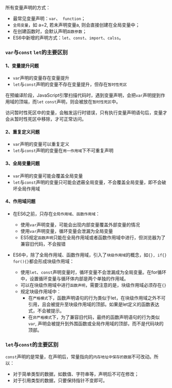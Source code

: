 所有变量声明的方式：
- 最常见变量声明：`var`、` function`；
- `全局变量`，如 a=2, 若未声明变量a, 则会直接创建在全局变量中；
- 在创建函数时，会默认声明`函数参数`；
- ES6中新增的声明方式：`let`、`const`、`import`、`calss`。

### `var`与`const` `let`的主要区别
#### 1、变量提升问题
- `var`声明的变量存在变量提升
- `let`与`const`声明的变量不存在变量提升，但存在`暂时性死区`

在预编译阶段，JavaScript引擎扫描代码时，遇到变量声明，会把`var`声明提到作用域的顶端，而`let` `const`声明，则会被放在`暂时性死区`中。

访问暂时性死区中的变量，会触发运行时错误，只有执行变量声明语句后，变量才会从暂时性死区中移除，才可正常访问。

#### 2、重复定义问题
- `var`声明的变量可以重复定义
- `let`与`const`声明的变量在`用一作用域`下不可重复声明

#### 3、全局变量问题
- `var`声明的变量可能会覆盖全局变量
- `let`与`const`声明的变量只可能会遮蔽全局变量，不会覆盖全局变量，即不会破坏全局作用域

#### 4、作用域问题
- 在ES6之前，只存在`全局作用域`、`函数作用域`：
    - 使用`var`声明变量，可能会出现内部变量覆盖外部变量的情况
    - 使用`var`声明变量，循环变量会泄漏为全局变量
    - ES5规定`函数声明`只能在全局作用域或者函数作用域中进行，但浏览器为了兼容旧代码，不会报错

- ES6中，除了全局作用域、函数作用域，引入了`块级作用域`的概念，如`{}, if{} for(){}`都会形成块级作用域：
    - 使用`let`、`const`声明变量时，循环变量不会泄漏成为全局变量。在for循环中，设置循环变量与循环体内部是两个单独的作用域。
    - 可以在块级作用域中进行`函数声明`，需要注意的是，块级作用域必须存在`{}`
    - 规定块级作用域中：
        - 在`严格模式`下，函数声明语句的行为类似于let，在块级作用域之外不可引用，且会被提升至块级作用域的顶部。如果是let定义的函数表达式，不会被提示。
        - 在`非严格模式`下，为了兼容旧代码，最终的函数声明语句的行为类似`var`, 声明会被提升到外围函数或全局作用域的顶部，而不是代码块的顶部。

### `let`与`const`的主要区别
`const`声明的是常量，在声明后，常量指向的`内存地址中保存的数据`不可改动。所以：
- 对于简单类型的数据，如数值、字符串等，声明后不可在修改；
- 对于引用类型的数据，只要保持指针不变即可。
